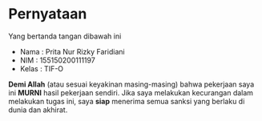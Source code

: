 # Pernyataan

Yang bertanda tangan dibawah ini

* Nama : Prita Nur Rizky Faridiani
* NIM : 155150200111197
* Kelas : TIF-O

**Demi Allah** (atau sesuai keyakinan masing-masing) bahwa pekerjaan saya ini **MURNI** hasil pekerjaan sendiri. Jika saya melakukan kecurangan dalam melakukan tugas ini, saya **siap** menerima semua sanksi yang berlaku di dunia dan akhirat.
